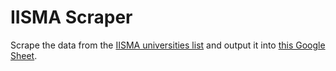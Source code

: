 # IISMA Scraper
Scrape the data from the [IISMA universities list](https://iisma.kemdikbud.go.id/info/host-universities-list/) and output it into [this Google Sheet](https://docs.google.com/spreadsheets/d/1VQKmGuByCdiSQZxFzqoU_jprUQVT3EJ8/edit#gid=1362410607).
